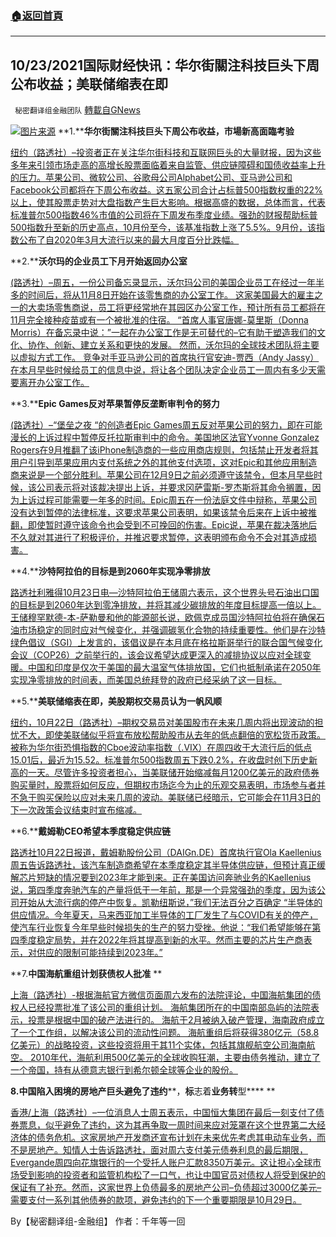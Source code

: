 ###  [:house:返回首頁](https://github.com/ourhimalayas/txt)
---


## 10/23/2021国际财经快讯：华尔街關注科技巨头下周公布收益；美联储缩表在即
` 秘密翻译组金融团队` [轉載自GNews](https://gnews.org/zh-hans/1613009/)

![](https://assets.gnews.org/wp-content/uploads/2021/10/图片1-73.png)[图片来源](https://dzm0ugdauank9.cloudfront.net/)
**1.****华尔街關注科技巨头下周公布收益，市場新高面臨考验**

[纽约（路透社）–投资者正在关注华尔街科技和互联网巨头的大量财报，因为这些多年来引领市场走高的高增长股票面临着来自监管、供应链障碍和国债收益率上升的压力。苹果公司、微软公司、谷歌母公司Alphabet公司、亚马逊公司和Facebook公司都将在下周公布收益。这五家公司合计占标普500指数权重的22%以上，使其股票走势对大盘指数产生巨大影响。根据高盛的数据，总体而言，代表标准普尔500指数46%市值的公司将在下周发布季度业绩。强劲的财报帮助标普500指数升至新的历史高点，10月份至今，该基准指数上涨了5.5%。9月份，该指数公布了自2020年3月大流行以来的最大月度百分比跌幅。](https://www.oann.com/wall-st-week-ahead-tech-giants-earnings-may-be-another-test-for-markets-at-new-highs/)

**2.****沃尔玛的企业员工下月开始返回办公室**

[(路透社）–周五，一份公司备忘录显示，沃尔玛公司的美国企业员工在经过一年半多的时间后，将从11月8日开始在该零售商的办公室工作。 这家美国最大的雇主之一的大卖场零售商说，员工将更经常地在其园区办公室工作，预计所有员工都将在11月完全接种疫苗或有一个被批准的住宿。 “首席人事官唐娜-莫里斯（Donna Morris）在备忘录中说：”一起在办公室工作是无可替代的–它有助于塑造我们的文化、协作、创新、建立关系和更快的发展。 然而，沃尔玛的全球技术团队将主要以虚拟方式工作。 竞争对手亚马逊公司的首席执行官安迪-贾西（Andy Jassy）在本月早些时候给员工的信息中说，将让各个团队决定企业员工一周内有多少天需要离开办公室工作。](https://www.oann.com/walmarts-corporate-workers-to-start-returning-to-offices-next-month/)

**3.****Epic Games反对苹果暂停反垄断审判令的努力**

[(路透社）–“堡垒之夜 “的创造者Epic Games周五反对苹果公司的努力，即在可能漫长的上诉过程中暂停反托拉斯审判中的命令。美国地区法官Yvonne Gonzalez Rogers在9月推翻了该iPhone制造商的一些应用商店规则，包括禁止开发者将其用户引导到苹果应用内支付系统之外的其他支付选项，这对Epic和其他应用制造商来说是一个部分胜利。苹果公司在12月9日之前必须遵守该禁令，但本月早些时候，该公司表示将对该裁决提出上诉，并要求冈萨雷斯-罗杰斯将其命令搁置，因为上诉过程可能需要一年多的时间。Epic周五在一份法庭文件中辩称，苹果公司没有达到暂停的法律标准，这要求苹果公司表明，如果该禁令后来在上诉中被推翻，即使暂时遵守该命令也会受到不可挽回的伤害。Epic说，苹果在裁决落地后不久就对其进行了积极评价，并推迟要求暂停，这表明颁布命令不会对其造成损害。](https://www.oann.com/epic-games-opposes-apples-effort-to-pause-antitrust-trial-orders/)

**4.****沙特阿拉伯的目标是到2060年实现净零排放**

[路透社利雅得10月23日电—沙特阿拉伯王储周六表示，这个世界头号石油出口国的目标是到2060年达到零净排放，并将其减少碳排放的年度目标提高一倍以上。王储穆罕默德-本-萨勒曼和他的能源部长说，欧佩克成员国沙特阿拉伯将在确保石油市场稳定的同时应对气候变化，并强调碳氢化合物的持续重要性。他们是在沙特绿色倡议（SGI）上发言的，该倡议是在本月底在格拉斯哥举行的联合国气候变化会议（COP26）之前举行的，该会议希望达成更深入的减排协议以应对全球变暖。中国和印度是仅次于美国的最大温室气体排放国，它们也抵制承诺在2050年实现净零排放的时间表，而美国总统拜登的政府已经采纳了这一目标。](https://www.reuters.com/business/cop/saudi-arabia-worlds-biggest-oil-exporter-unveil-green-goals-2021-10-23/)

**5.****美联储缩表在即，美股期权交易员认为一帆风顺**

[纽约，10月22日（路透社）–期权交易员对美国股市在未来几周内将出现波动的担忧不大，即使美联储似乎将宣布放松帮助股市从去年的低点翻倍的宽松货币政策。被称为华尔街恐惧指数的Cboe波动率指数（.VIX）在周四收于大流行后的低点15.01后，最近为15.52。标准普尔500指数周五下跌0.2%，在收盘时创下历史新高的一天。尽管许多投资者担心，当美联储开始缩减每月1200亿美元的政府债券购买量时，股票将如何反应，但期权市场迄今为止的乐观交易表明，市场参与者并不急于购买保险以应对未来几周的波动。美联储已经暗示，它可能会在11月3日的下一次政策会议结束时宣布缩减。](https://www.reuters.com/business/finance/us-stock-options-traders-see-smooth-sailing-fed-taper-looms-2021-10-22/)

**6.****戴姆勒CEO希望本季度稳定供应链**

[路透社10月22日报道，戴姆勒股份公司（DAIGn.DE）首席执行官Ola Kaellenius周五告诉路透社，该汽车制造商希望在本季度稳定其半导体供应链，但预计真正缓解芯片短缺的情况要到2023年才能到来。正在美国访问奔驰业务的Kaellenius说，第四季度奔驰汽车的产量将低于一年前，那是一个异常强劲的季度，因为该公司开始从大流行病的停产中恢复。凯勒纽斯说，”我们无法百分之百确定 “半导体的供应情况。今年夏天，马来西亚加工半导体的工厂发生了与COVID有关的停产，使汽车行业恢复今年早些时候损失的生产的努力受挫。他说：“我们希望能够在第四季度稳定局势，并在2022年将其提高到新的水平。然而主要的芯片生产商表示，对供应的限制可能持续到2023年。”](https://www.reuters.com/business/autos-transportation/daimler-ceo-hopes-stabilize-supply-chain-this-quarter-2021-10-22/)

**7.****中国海航重组计划获债权人批准**** **

[上海（路透社）-根据海航官方微信页面周六发布的法院评论，中国海航集团的债权人已经投票批准了该公司的重组计划。 海航集团所在的中国南部岛屿的法院表示，投票是根据中国的破产法进行的。 海航于2月被纳入破产管理，海南政府成立了一个工作组，以解决该公司的流动性问题。 海航重组后将获得380亿元（58.8亿美元）的战略投资，这些投资将用于其11个实体，包括其旗舰航空公司海南航空。 2010年代，海航利用500亿美元的全球收购狂潮，主要由债务推动，建立了一个帝国，持有从德意志银行到希尔顿全球等企业的股份。](https://www.oann.com/chinas-hna-restructuring-plan-approved-by-creditors/)

**8.****中国陷入困境的房地****产****巨****头****避免了****违约****，****标****志着****业务转****型**** **

[香港/上海（路透社）–一位消息人士周五表示，中国恒大集团在最后一刻支付了债券票息，似乎避免了违约，这为其再争取一周时间来应对笼罩在这个世界第二大经济体的债务危机。这家房地产开发商还宣布计划在未来优先考虑其电动车业务，而不是房地产。知情人士告诉路透社，面对周六支付美元债券利息的最后期限，Evergande周四向花旗银行的一个受托人账户汇款8350万美元。这让担心全球市场受到影响的投资者和监管机构松了一口气，也让中国官员对债权人将受到保护的保证有了补充。然而，这家世界上负债最多的房地产公司–负债超过3000亿美元–需要支付一系列其他债券的款项，避免违约的下一个重要期限是10月29日。](https://www.oann.com/china-evergrande-wires-funds-for-bond-coupon-averting-default/)

By【秘密翻译组-金融组】
作者：千年等一回
